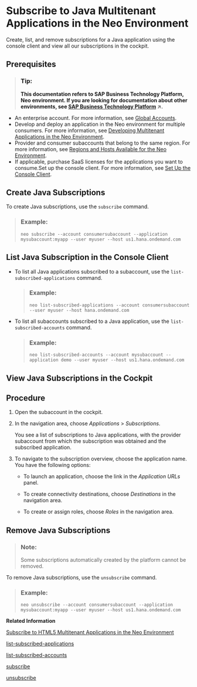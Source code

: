 <!-- loioe7e62c88b0184307af165a7d9323aa2e -->

# Subscribe to Java Multitenant Applications in the Neo Environment

Create, list, and remove subscriptions for a Java application using the console client and view all our subscriptions in the cockpit.



<a name="loioe7e62c88b0184307af165a7d9323aa2e__prereq_qjz_bwr_3cb"/>

## Prerequisites

> ### Tip:  
> **This documentation refers to SAP Business Technology Platform, Neo environment. If you are looking for documentation about other environments, see [SAP Business Technology Platform](https://help.sap.com/viewer/65de2977205c403bbc107264b8eccf4b/Cloud/en-US/6a2c1ab5a31b4ed9a2ce17a5329e1dd8.html "SAP Business Technology Platform (SAP BTP) is an integrated offering comprised of four technology portfolios: database and data management, application development and integration, analytics, and intelligent technologies. The platform offers users the ability to turn data into business value, compose end-to-end business processes, and build and extend SAP applications quickly.") :arrow_upper_right:.**

-   An enterprise account. For more information, see [Global Accounts](../10-concepts-neo/account-model-722a475.md#copy4522503a44ef4230a803ebd9bfe1b28a).
-   Develop and deploy an application in the Neo environment for multiple consumers. For more information, see [Developing Multitenant Applications in the Neo Environment](../30-development-neo/developing-multitenant-applications-in-the-neo-environment-54a7615.md).
-   Provider and consumer subaccounts that belong to the same region. For more information, see [Regions and Hosts Available for the Neo Environment](../10-concepts-neo/regions-and-hosts-available-for-the-neo-environment-d722f7c.md).
-   If applicable, purchase SaaS licenses for the applications you want to consume.Set up the console client. For more information, see [Set Up the Console Client](../30-development-neo/set-up-the-console-client-7613dee.md).

 <a name="task_hcj_fch_1y"/>

<!-- task\_hcj\_fch\_1y -->

## Create Java Subscriptions

To create Java subscriptions, use the `subscribe` command.

> ### Example:  
> ```
> neo subscribe --account consumersubaccount --application mysubaccount:myapp --user myuser --host us1.hana.ondemand.com
> ```

 <a name="task_czx_vbh_1y"/>

<!-- task\_czx\_vbh\_1y -->

## List Java Subscription in the Console Client

-   To list all Java applications subscribed to a subaccount, use the `list-subscribed-applications` command.

    > ### Example:  
    > ```
    > neo list-subscribed-applications --account consumersubaccount --user myuser --host hana.ondemand.com
    > ```

-   To list all subaccounts subscribed to a Java application, use the `list-subscribed-accounts` command.

    > ### Example:  
    > ```
    > neo list-subscribed-accounts --account mysubaccount --application demo --user myuser --host us1.hana.ondemand.com
    > ```


 <a name="task_o3s_dgd_by"/>

<!-- task\_o3s\_dgd\_by -->

## View Java Subscriptions in the Cockpit



<a name="task_o3s_dgd_by__steps_bc5_ggd_by"/>

## Procedure

1.  Open the subaccount in the cockpit.

2.  In the navigation area, choose *Applications* \> *Subscriptions*.

    You see a list of subscriptions to Java applications, with the provider subaccount from which the subscription was obtained and the subscribed application.

3.  To navigate to the subscription overview, choose the application name. You have the following options:

    -   To launch an application, choose the link in the *Application URLs* panel.

    -   To create connectivity destinations, choose *Destinations* in the navigation area.

    -   To create or assign roles, choose *Roles* in the navigation area.



 <a name="task_g22_z2h_1y"/>

<!-- task\_g22\_z2h\_1y -->

## Remove Java Subscriptions

> ### Note:  
> Some subscriptions automatically created by the platform cannot be removed.

To remove Java subscriptions, use the `unsubscribe` command.

> ### Example:  
> ```
> neo unsubscribe --account consumersubaccount --application mysubaccount:myapp --user myuser --host us1.hana.ondemand.com
> ```

**Related Information**  


[Subscribe to HTML5 Multitenant Applications in the Neo Environment](subscribe-to-html5-multitenant-applications-in-the-neo-environment-f16cd5b.md "Manage subscriptions to HTML5 applications by viewing, creating, or removing subscriptions in the cockpit.")

[list-subscribed-applications](../50-administration-and-ops-neo/list-subscribed-applications-67d5c6f.md "Lists all Java applications to which a given subaccount is subscribed.")

[list-subscribed-accounts](../50-administration-and-ops-neo/list-subscribed-accounts-034244c.md "Lists all subaccounts subscribed to a given Java application.")

[subscribe](../50-administration-and-ops-neo/subscribe-4c6203d.md "Subscribes the subaccount of the consumer to a provider Java application. Once the command is executed successfully, the subscription is visible in the Subscriptions panel of the cockpit in the consumer subaccount.")

[unsubscribe](../50-administration-and-ops-neo/unsubscribe-862d00e.md "Removes the subscription to a provider Java application from a consumer subaccount.")

